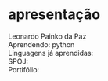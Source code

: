 # apresentação  
Leonardo Painko da Paz  
Aprendendo: python  
Linguagens já aprendidas:  
SPOJ:  
Portifólio:  
